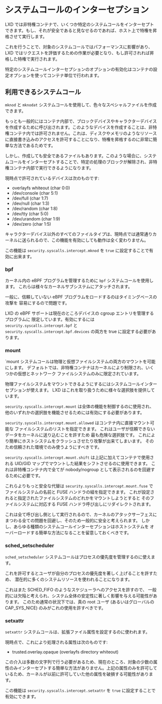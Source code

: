 # システムコールのインターセプション
LXD では非特権コンテナで、いくつか特定のシステムコールをインターセプトできます。もし、それが安全であると見なせるのであれば、ホスト上で特権を昇格させて実行します。

これを行うことで、対象のシステムコールではパフォーマンスに影響があり、LXD ではリクエストを評価するための作業が必要となり、もし許可されれば昇格した特権で実行されます。

特定のシステムコールインターセプションのオプションの有効化はコンテナの設定オプションを使ってコンテナ単位で行われます。

## 利用できるシステムコール
`mknod` と `mknodat` システムコールを使用して、色々なスペシャルファイルを作成できます。

もっとも一般的にはコンテナ内部で、ブロックデバイスやキャラクターデバイスを作成するために呼び出されます。このようなデバイスを作成することは、非特権コンテナ内では許可されません。これは、ディスクやメモリのようなリソースに直接書き込みのアクセスを許可することになり、特権を昇格するのに非常に簡単な方法であるためです。

しかし、作成しても安全であるファイルもあります。このような場合に、システムコールをインターセプトすることで、特定の処理のブロックが解除され、非特権コンテナ内部で実行できるようになります。

現時点で許可されているデバイスは次のものです:

 - overlayfs whiteout (char 0:0)
 - /dev/console (char 5:1)
 - /dev/full (char 1:7)
 - /dev/null (char 1:3)
 - /dev/random (char 1:8)
 - /dev/tty (char 5:0)
 - /dev/urandom (char 1:9)
 - /dev/zero (char 1:5)

キャラクターデバイス以外のすべてのファイルタイプは、現時点では通常通りカーネルに送られるので、この機能を有効にしても動作は全く変わりません。

この機能は `security.syscalls.intercept.mknod` を `true` に設定することで有効に出来ます。

### bpf
カーネル内の eBPF プログラムを管理するために `bpf` システムコールを使用します。
これらは様々なカーネルサブシステムにアタッチされます。

一般に、信頼していない eBPF プログラムをロードするのはタイミングベースの攻撃を
容易にするので問題です。

LXD の eBPF サポートは現在のところデバイスの cgroup エントリを管理するプログラムに
限定しています。有効にするには `security.syscalls.intercept.bpf` と
`security.syscalls.intercept.bpf.devices` の両方を true に設定する必要があります。

### mount
`mount システムコールは物理と仮想ファイルシステムの両方のマウントを可能にします。
デフォルトでは、非特権コンテナはカーネルにより制限され、いくつかの仮想とネットワーク
ファイルシステムのみに限定されています。

物理ファイルシステムをマウントできるようにするにはシステムコールインターセプションが使えます。
LXD はこれを取り扱うために様々な選択肢を提供しています。

`security.syscalls.intercept.mount` は全体の機能を制御するのに使用され、
他のいずれかの選択肢を機能させるためには有効にする必要があります。

`security.syscalls.intercept.mount.allowed` はコンテナ内に直接マウント可能な
ファイルシステムのリストを指定できます。
これはユーザが信頼できないデータをカーネルに送り込むことを許すため
最も危険な選択肢です。
これにより簡単にホストシステムをクラッシュさせたり攻撃が出来てしまいます。
そのため信頼された環境でのみ使うようにすべきです。

`security.syscalls.intercept.mount.shift` は上記に加えてコンテナで使用される
UID/GID マップでマウントした結果をシフトさせるのに使用できます。
これは非特権コンテナ内で全てが nobody/nogroup として表示されるのを回避するために必要です。

これらよりもっと安全な代替は `security.syscalls.intercept.mount.fuse` で
ファイルシステムの名前と FUSE ハンドラの組を指定できます。
これが設定されると指定されたファイルシステムのどれかをマウントしようとすると
そのファイルシステムに対応する FUSE ハンドラ呼び出しにリダイレクトされます。

これは全て呼び出し側として実行されるので、カーネルのアタックサーフェスに
まつわる全ての問題を回避し、そのため一般的に安全と考えられます。
しかし、あらゆる種類のシステムコールインターセプションはホストシステムを
オーバーロードする簡単な方法になることを留意しておくべきです。

### sched\_setscheduler
`sched_setscheduler` システムコールはプロセスの優先度を管理するのに使えます。

これを許可するとユーザが自分のプロセスの優先度を著しく上げることを許すため、
潜在的に多くのシステムリソースを使われることになります。

これはまた SCHED\_FIFO のようなスケジューラへのアクセスを許すので、
一般的には欠陥と考えられ、システム全体の安定性に著しく影響を与える可能性があります。
このため通常の状況下では、真の root ユーザ (あるいはグローバルの CAP\_SYS\_NICE)
のみがこれの使用を許すべきです。

### setxattr
`setxattr` システムコールは、拡張ファイル属性を設定するのに使われます。

現時点で、これにより処理される属性は次のものです:

 - trusted.overlay.opaque (overlayfs directory whiteout)

この介入は多数の文字列で行う必要があるため、現在のところ、対象の少数の属性のみインターセプトする簡単な方法がありません。上記の属性のみを許可しているため、カーネルが以前に許可していた他の属性を破損する可能性があります。

この機能は `security.syscalls.intercept.setxattr` を `true` に設定することで有効にできます。
